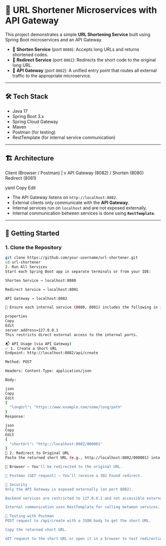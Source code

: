 # 📎 URL Shortener Microservices with API Gateway

This project demonstrates a simple **URL Shortening Service** built using Spring Boot microservices and an API Gateway.

- 🔗 **Shorten Service** (port `8080`): Accepts long URLs and returns shortened codes.
- 🚦 **Redirect Service** (port `8081`): Redirects the short code to the original long URL.
- 🚪 **API Gateway** (port `8082`): A unified entry point that routes all external traffic to the appropriate microservice.

---

## 🛠️ Tech Stack

- Java 17  
- Spring Boot 3.x  
- Spring Cloud Gateway  
- Maven  
- Postman (for testing)  
- RestTemplate (for internal service communication)

---

## 🏗️ Architecture

Client (Browser / Postman)
|
v
API Gateway (8082)
/
Shorten (8080) Redirect (8081)

yaml
Copy
Edit

- The API Gateway listens on `http://localhost:8082`.  
- External clients only communicate with the **API Gateway**.  
- Internal services run on `localhost` and are not exposed externally.  
- Internal communication between services is done using **`RestTemplate`**.

---

## 🚀 Getting Started

### 1. Clone the Repository

```bash
git clone https://github.com/your-username/url-shortener.git
cd url-shortener
2. Run All Services
Start each Spring Boot app in separate terminals or from your IDE:

Shorten Service → localhost:8080

Redirect Service → localhost:8081

API Gateway → localhost:8082

📌 Ensure each internal service (8080, 8081) includes the following in its application.properties:

properties
Copy
Edit
server.address=127.0.0.1
This restricts direct external access to the internal ports.

📬 API Usage (via API Gateway)
✅ 1. Create a Short URL
Endpoint: http://localhost:8082/api/create

Method: POST

Headers: Content-Type: application/json

Body:

json
Copy
Edit
{
  "longUrl": "https://www.example.com/some/long/path"
}
Response:

json
Copy
Edit
{
  "shortUrl": "http://localhost:8082/000001"
}
🔁 2. Redirect to Original URL
Paste the returned short URL (e.g., http://localhost:8082/000001) into:

🔗 Browser – You'll be redirected to the original URL.

🧪 Postman (GET request) – You’ll receive a 302 Found redirect.

🔐 Security
Only the API Gateway is exposed externally (on port 8082).

Backend services are restricted to 127.0.0.1 and not accessible externally.

Internal communication uses RestTemplate for calling between services.

🧪 Testing with Postman
POST request to /api/create with a JSON body to get the short URL.

Copy the returned short URL.

GET request to the short URL or open it in a browser to test redirection.

